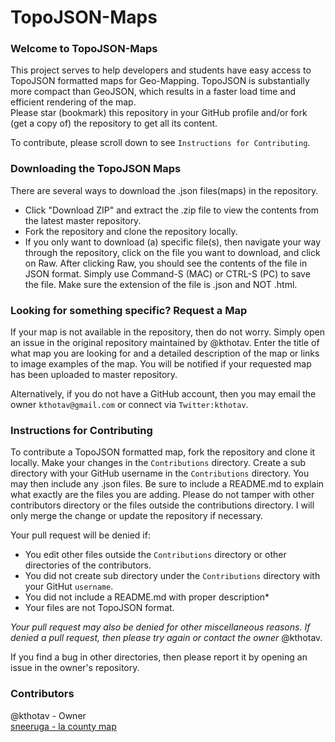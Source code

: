 # TopoJSON-Maps

### Welcome to TopoJSON-Maps
This project serves to help developers and students have easy access to TopoJSON formatted maps for Geo-Mapping. TopoJSON is substantially more compact than GeoJSON, which results in a faster load time and efficient rendering of the map.  
Please star (bookmark) this repository in your GitHub profile and/or fork (get a copy of) the repository to get all its content.  

To contribute, please scroll down to see `Instructions for Contributing`.

### Downloading the TopoJSON Maps
There are several ways to download the .json files(maps) in the repository.

* Click "Download ZIP" and extract the .zip file to view the contents from the latest master repository.  
* Fork the repository and clone the repository locally.  
* If you only want to download (a) specific file(s), then navigate your way through the repository, click on the file you want to download, and click on Raw. After clicking Raw, you should see the contents of the file in JSON format. Simply use Command-S (MAC) or CTRL-S (PC) to save the file. Make sure the extension of the file is .json and NOT .html.  

### Looking for something specific? Request a Map
If your map is not available in the repository, then do not worry. Simply open an issue in the original repository maintained by @kthotav. Enter the title of what map you are looking for and a detailed description of the map or links to image examples of the map. You will be notified if your requested map has been uploaded to master repository.

Alternatively, if you do not have a GitHub account, then you may email the owner `kthotav@gmail.com` or connect via `Twitter:kthotav`.

### Instructions for Contributing
To contribute a TopoJSON formatted map, fork the repository and clone it locally. Make your changes in the `Contributions` directory. Create a sub directory with your GitHub username in the `Contributions` directory. You may then include any .json files. Be sure to include a README.md to explain what exactly are the files you are adding. Please do not tamper with other contributors directory or the files outside the contributions directory. I will only merge the change or update the repository if necessary.  

Your pull request will be denied if:  

* You edit other files outside the `Contributions` directory or other directories of the contributors.
* You did not create sub directory under the `Contributions` directory with your GitHut `username`.  
* You did not include a README.md with proper description*
* Your files are not TopoJSON format.  

*Your pull request may also be denied for other miscellaneous reasons. If denied a pull request, then please try again or contact the owner* @kthotav.  

If you find a bug in other directories, then please report it by opening an issue in the owner's repository.

### Contributors
@kthotav - Owner  
[sneeruga - la county map](https://github.com/kthotav/TopoJSON-Maps/tree/master/Contributions/sneeruga) 
